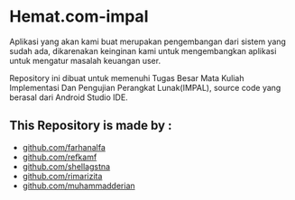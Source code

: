 # Hemat.com-impal
Aplikasi yang akan kami buat merupakan pengembangan dari sistem yang sudah ada, dikarenakan keinginan kami untuk mengembangkan aplikasi untuk mengatur masalah keuangan user.

Repository ini dibuat untuk memenuhi Tugas Besar Mata Kuliah Implementasi Dan Pengujian Perangkat Lunak(IMPAL), source code yang berasal dari Android Studio IDE.


## This Repository is made by :
* [github.com/farhanalfa](https://github.com/farhanalfa)
* [github.com/refkamf](https://github.com/refkamf)
* [github.com/shellagstna](https://github.com/shellagstna)
* [github.com/rimarizita](https://github.com/rimarizita)
* [github.com/muhammadderian](https://github.com/muhammadderian)
